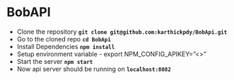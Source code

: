 # BobAPI
- Clone the repository **``` git clone git@github.com:karthickpdy/BobApi.git ```**
- Go to the cloned repo **``` cd BobApi ```**
- Install Dependencies **``` npm install ```**
- Setup environment variable - export NPM_CONFIG_APIKEY=”<<YOUR HACKATHON API KEY>>”
- Start the server **``` npm start ```**
- Now api server should be running on **``` localhost:8082 ```**
